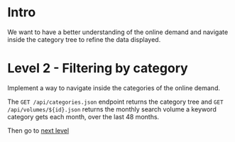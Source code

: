 # Intro

We want to have a better understanding of the online demand and navigate inside the category tree to refine the data displayed.

# Level 2 - Filtering by category

Implement a way to navigate inside the categories of the online demand.

The `GET /api/categories.json` endpoint returns the category tree and `GET /api/volumes/${id}.json` returns the monthly search volume a keyword category gets each month, over the last 48 months.

Then go to [next level](../level3)
